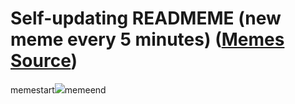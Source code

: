 # Self-updating READMEME (new meme every 5 minutes) ([Memes Source](https://bramses.notion.site/a49c1e962b7646879176ac3b327b6533?v=4d1eda54b170483cb03a40f257231764))

memestart![](https://www.notion.so/image/https%3A%2F%2Fs3-us-west-2.amazonaws.com%2Fsecure.notion-static.com%2Fe7e58b01-8675-41e7-8f25-f8b1ce7e0c2e%2FD2C8E4BB-C0EB-49F9-B01C-AC8390737C5B.jpeg?table=block&id=1bc5adaf-458a-4f98-9efa-238f023a4418&cache=v2)memeend
